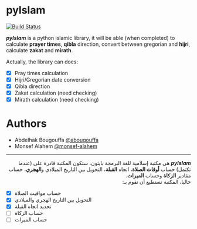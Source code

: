 pyIslam
===========
[![Build Status](https://travis-ci.org/abougouffa/pyIslam.svg?branch=master)](https://travis-ci.org/a-bougouffa/pyIslam)

**_pyIslam_** is a python islamic library, it will be able (when completed) to calculate **prayer times**, **qibla** direction, convert between gregorian and **hijri**, calculate **zakat** and **mirath**.

Actually, the library can does:

- [x] Pray times calculation
- [x] Hijri/Gregorian date conversion
- [x] Qibla direction
- [x] Zakat calculation (need checking)
- [x] Mirath calculation (need checking)

# Authors
- Abdelhak Bougouffa [@abougouffa](https://github.com/abougouffa)
- Monsef Alahem [@monsef-alahem](https://github.com/monsef-alahem)

------
<div dir='rtl'>
  <b><i>pyIslam</i></b>
هي مكتبة إسلامية للغة البرمجة بايثون، ستكون المكتبة قادرة على (عندما تكتمل) حساب
  <b>أوقات الصلاة</b>،
  اتجاه <b>القبلة</b>، 
  التحويل بين التاريخ الميلادي و<b>الهجري</b>،
  حساب مقادير <b>الزكاة</b>
  وحساب <b>الميراث</b>.
</div>
<div dir='rtl'>
حاليا، المكتبة تستطيع أن تقوم بـ:
</div>

- [x] <span dir='rtl'>حساب مواقيت الصلاة</span>
- [x] <span dir='rtl'>التحويل بين التاريخ الهجري والميلادي</span>
- [x] <span dir='rtl'>تحديد اتجاه القبلة</span>
- [ ] <span dir='rtl'>حساب الزكاة</span>
- [ ] <span dir='rtl'>حساب الميراث</span>

